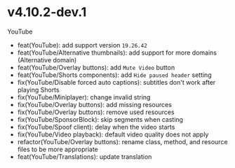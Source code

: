 # v4.10.2-dev.1
YouTube
- feat(YouTube): add support version `19.26.42`
- feat(YouTube/Alternative thumbnails): add support for more domains (Alternative domain)
- feat(YouTube/Overlay buttons): add `Mute Video` button
- feat(YouTube/Shorts components): add `Hide paused header` setting
- fix(YouTube/Disable forced auto captions): subtitles don't work after playing Shorts
- fix(YouTube/Miniplayer): change invalid string
- fix(YouTube/Overlay buttons): add missing resources
- fix(YouTube/Overlay buttons): remove used resources
- fix(YouTube/SponsorBlock): skip segments when casting
- fix(YouTube/Spoof client): delay when the video starts
- fix(YouTube/Video playback): default video quality does not apply
- refactor(YouTube/Overlay buttons): rename class, method, and resource files to be more appropriate
- feat(YouTube/Translations): update translation
